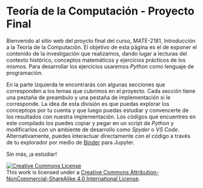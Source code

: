 # Teoría de la Computación - Proyecto Final

Bienvenido al sitio web del proycto final del curso, MATE-2181, Introducción a la Teoría de la Computación. El objetivo de esta página es el de exponer el contenido de la investigación que realizamos, dando lugar a lecturas del contexto histórico, conceptos matemáticos y ejercicios prácticos de los mismos. Para desarrollar los ejercicios usaremos _Python_ como lenguaje de programación.

En la parte izquierda te encontrarás con algunas secciones que corresponden a los temas que cubrimos en el proyecto. Cada sección tiene una pestaña de preambulo y una pestaña de implementación si le corresponde. La idea de esta división es que puedas explorar los conceptops por tu cuenta y que luego puedas estudiar y convencerte de los resultados con nuestra implementación. Los códigos que encuentres en este compilado los puedes copiar y pegar en un script de _Python_ y modificarlos con un ambiente de desarrollo como _Spyder_ o _VS Code_. Alternativamente, puedes interactuar directamente con el código a través de tu explorador por medio de [Binder](https://mybinder.org/v2/gh/mantimantilla/Theory-of-Computation-Encryption) para Jupyter.

Sin más, ¡a estudiar!

<a rel="license" href="http://creativecommons.org/licenses/by-nc-sa/4.0/"><img alt="Creative Commons License" style="border-width:0" src="https://i.creativecommons.org/l/by-nc-sa/4.0/88x31.png" /></a><br />This work is licensed under a <a rel="license" href="http://creativecommons.org/licenses/by-nc-sa/4.0/">Creative Commons Attribution-NonCommercial-ShareAlike 4.0 International License</a>.
